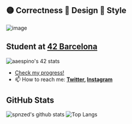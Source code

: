 ## 🟡 Correctness 🔴 Design 🔵 Style

![image](https://user-images.githubusercontent.com/95354392/165802936-06790d38-e706-44b1-8131-242506cf6011.jpeg)

## Student at [42 Barcelona](https://www.42barcelona.com/es/)
![aaespino's 42 stats](https://badge42.vercel.app/api/v2/cl2j116av002509mh2pt2de29/stats?cursusId=21&coalitionId=205)
- [Check my progress!](https://github.com/spnzed/42_Cursus_Index)
- 📫 How to reach me:
  **[Twitter](https://twitter.com/aaespinogar), [Instagram](https://www.instagram.com/aaronespinosagarces/)**

## GitHub Stats
![spnzed's github stats](https://github-readme-stats.vercel.app/api?username=spnzed&show_icons=true&hide_border=true&theme=dark)
![Top Langs](https://github-readme-stats.vercel.app/api/top-langs/?username=spnzed&layout=compact&theme=dark&hide_border=true)
